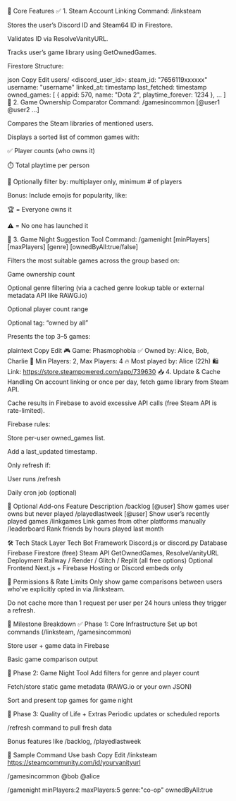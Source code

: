 🔧 Core Features
✅ 1. Steam Account Linking
Command: /linksteam <Steam ID or vanity URL>

Stores the user’s Discord ID and Steam64 ID in Firestore.

Validates ID via ResolveVanityURL.

Tracks user’s game library using GetOwnedGames.

Firestore Structure:

json
Copy
Edit
users/
  <discord_user_id>:
    steam_id: "7656119xxxxxx"
    username: "username"
    linked_at: timestamp
    last_fetched: timestamp
    owned_games: [
      {
        appid: 570,
        name: "Dota 2",
        playtime_forever: 1234
      },
      ...
    ]
🔄 2. Game Ownership Comparator
Command: /gamesincommon [@user1 @user2 ...]

Compares the Steam libraries of mentioned users.

Displays a sorted list of common games with:

✅ Player counts (who owns it)

⏱️ Total playtime per person

🎯 Optionally filter by: multiplayer only, minimum # of players

Bonus: Include emojis for popularity, like:

🏆 = Everyone owns it

⚠️ = No one has launched it

🎉 3. Game Night Suggestion Tool
Command: /gamenight [minPlayers] [maxPlayers] [genre] [ownedByAll:true/false]

Filters the most suitable games across the group based on:

Game ownership count

Optional genre filtering (via a cached genre lookup table or external metadata API like RAWG.io)

Optional player count range

Optional tag: “owned by all”

Presents the top 3–5 games:

plaintext
Copy
Edit
🎮 Game: Phasmophobia
✅ Owned by: Alice, Bob, Charlie
👥 Min Players: 2, Max Players: 4
🔥 Most played by: Alice (22h)
🛍️ Link: https://store.steampowered.com/app/739630
📥 4. Update & Cache Handling
On account linking or once per day, fetch game library from Steam API.

Cache results in Firebase to avoid excessive API calls (free Steam API is rate-limited).

Firebase rules:

Store per-user owned_games list.

Add a last_updated timestamp.

Only refresh if:

User runs /refresh

Daily cron job (optional)

🧩 Optional Add-ons
Feature	Description
/backlog [@user]	Show games user owns but never played
/playedlastweek [@user]	Show user’s recently played games
/linkgames	Link games from other platforms manually
/leaderboard	Rank friends by hours played last month

🛠️ Tech Stack
Layer	Tech
Bot Framework	Discord.js or discord.py
Database	Firebase Firestore (free)
Steam API	GetOwnedGames, ResolveVanityURL
Deployment	Railway / Render / Glitch / Replit (all free options)
Optional Frontend	Next.js + Firebase Hosting or Discord embeds only

🔐 Permissions & Rate Limits
Only show game comparisons between users who’ve explicitly opted in via /linksteam.

Do not cache more than 1 request per user per 24 hours unless they trigger a refresh.

📅 Milestone Breakdown
✅ Phase 1: Core Infrastructure
 Set up bot commands (/linksteam, /gamesincommon)

 Store user + game data in Firebase

 Basic game comparison output

🚀 Phase 2: Game Night Tool
 Add filters for genre and player count

 Fetch/store static game metadata (RAWG.io or your own JSON)

 Sort and present top games for game night

🌟 Phase 3: Quality of Life + Extras
 Periodic updates or scheduled reports

 /refresh command to pull fresh data

 Bonus features like /backlog, /playedlastweek

🧪 Sample Command Use
bash
Copy
Edit
/linksteam https://steamcommunity.com/id/yourvanityurl

/gamesincommon @bob @alice

/gamenight minPlayers:2 maxPlayers:5 genre:"co-op" ownedByAll:true
